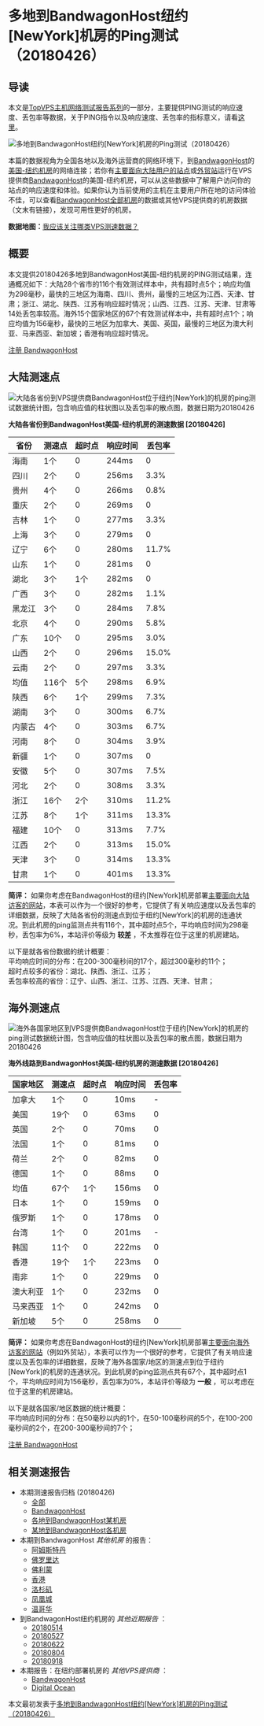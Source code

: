 #  多地到BandwagonHost纽约[NewYork]机房的Ping测试（20180426） 

## 导读

本文是[TopVPS主机网络测试报告系列](https://vps123.top/pingtest)的一部分，主要提供PING测试的响应速度、丢包率等数据，关于PING指令以及响应速度、丢包率的指标意义，请看[这里](https://vps123.top/what-is-ping.html)。

![多地到BandwagonHost纽约\[NewYork\]机房的Ping测试（20180426）](/images/thumbnails/to_bwg_NewYork.png)

本篇的数据视角为全国各地以及海外运营商的网络环境下，到[BandwagonHost](https://vps123.top/go/bwg)的[美国-纽约机房](https://vps123.top/bandwagon-facilities.html#newyork)的网络连接；若你有[主要面向大陆用户的站点](https://vps123.top/website-for-mainland-users.html)或[外贸站](https://vps123.top/website-for-internation-trade.html)运行在VPS提供商[BandwagonHost](https://vps123.top/go/bwg)的美国-纽约机房，可以从这些数据中了解用户访问你的站点的响应速度和体验。如果你认为当前使用的主机在主要用户所在地的访问体验不佳，可以查看[BandwagonHost全部机房](/bandwagon/isp/china/20180426-bandwagon-isp-china.md)的数据或其他VPS提供商的机房数据（文末有链接），发现可用性更好的机房。

**数据地图：**[我应该关注哪类VPS测速数据？](https://vps123.top/find-pingtest-data-you-need.html)

## 概要

本文提供20180426多地到BandwagonHost美国-纽约机房的PING测试结果，连通概况如下：大陆28个省市的116个有效测试样本中，共有超时点5个；响应均值为298毫秒，最快的三地区为海南、四川、贵州，最慢的三地区为江西、天津、甘肃；浙江、湖北、陕西、江苏有响应超时情况；山西、江西、江苏、天津、甘肃等14处丢包率较高。海外15个国家地区的67个有效测试样本中，共有超时点1个；响应均值为156毫秒，最快的三地区为加拿大、美国、英国，最慢的三地区为澳大利亚、马来西亚、新加坡；香港有响应超时情况。

[注册 BandwagonHost](https://vps123.top/go/bwg/_btn1)

## 大陆测速点

![大陆各省份到VPS提供商BandwagonHost位于纽约\[NewYork\]的机房的ping测试数据统计图，包含响应值的柱状图以及丢包率的散点图，数据日期为20180426](/images/pingtests/bwg_20180426/plot_idc_bwg_usa-newyork_20180426_mainland.png)

**大陆各省份到BandwagonHost美国-纽约机房的测速数据 [20180426]**

省份 | 测速点 | 超时点 | 响应时间 | 丢包率  
---|---|---|---|---  
海南 | 1个 | 0 | 244ms | 0  
四川 | 2个 | 0 | 256ms | 3.3%  
贵州 | 4个 | 0 | 266ms | 0.8%  
重庆 | 2个 | 0 | 269ms | 0  
吉林 | 1个 | 0 | 277ms | 3.3%  
上海 | 3个 | 0 | 279ms | 0  
辽宁 | 6个 | 0 | 280ms | 11.7%  
山东 | 1个 | 0 | 281ms | 0  
湖北 | 3个 | 1个 | 282ms | 0  
广西 | 3个 | 0 | 282ms | 1.1%  
黑龙江 | 3个 | 0 | 284ms | 7.8%  
北京 | 4个 | 0 | 290ms | 5.8%  
广东 | 10个 | 0 | 295ms | 3.0%  
山西 | 2个 | 0 | 296ms | 15.0%  
云南 | 2个 | 0 | 297ms | 3.3%  
均值 | 116个 | 5个 | 298ms | 6.9%  
陕西 | 6个 | 1个 | 299ms | 7.3%  
湖南 | 3个 | 0 | 300ms | 6.7%  
内蒙古 | 4个 | 0 | 303ms | 6.7%  
河南 | 8个 | 0 | 304ms | 3.9%  
新疆 | 1个 | 0 | 307ms | 0  
安徽 | 5个 | 0 | 307ms | 7.5%  
河北 | 2个 | 0 | 308ms | 3.3%  
浙江 | 16个 | 2个 | 310ms | 11.2%  
江苏 | 8个 | 1个 | 311ms | 13.3%  
福建 | 10个 | 0 | 313ms | 7.7%  
江西 | 2个 | 0 | 313ms | 15.0%  
天津 | 3个 | 0 | 314ms | 13.3%  
甘肃 | 1个 | 0 | 401ms | 13.3%  
  
**简评：** 如果你考虑在BandwagonHost的纽约[NewYork]机房部署[主要面向大陆访客的网站](website-for-mainland-users.html)，本表可以作为一个很好的参考，它提供了有关响应速度以及丢包率的详细数据，反映了大陆各省份的测速点到位于纽约[NewYork]的机房的连通状况。到此机房的ping监测点共有116个，其中超时点5个，平均响应时间为298毫秒，丢包率为6%，本站评价等级为 **较差** ，不太推荐在位于这里的机房建站。

以下是就各省份数据的统计概要：  
平均响应时间的分布：在200-300毫秒间的17个，超过300毫秒的11个；  
超时点较多的省份：湖北、陕西、浙江、江苏；  
丢包率较高的省份：辽宁、山西、浙江、江苏、江西、天津、甘肃；

## 海外测速点

![海外各国家地区到VPS提供商BandwagonHost位于纽约\[NewYork\]的机房的ping测试数据统计图，包含响应值的柱状图以及丢包率的散点图，数据日期为20180426](/images/pingtests/bwg_20180426/plot_idc_bwg_usa-newyork_20180426_overseas.png)

**海外线路到BandwagonHost美国-纽约机房的测速数据 [20180426]**

国家地区 | 测速点 | 超时点 | 响应时间 | 丢包率  
---|---|---|---|---  
加拿大 | 1个 | 0 | 10ms | -  
美国 | 19个 | 0 | 63ms | 0  
英国 | 2个 | 0 | 70ms | 0  
法国 | 1个 | 0 | 81ms | 0  
荷兰 | 2个 | 0 | 82ms | 0  
德国 | 1个 | 0 | 88ms | 0  
均值 | 67个 | 1个 | 156ms | 0  
日本 | 1个 | 0 | 159ms | 0  
俄罗斯 | 1个 | 0 | 178ms | 0  
台湾 | 1个 | 0 | 201ms | -  
韩国 | 11个 | 0 | 222ms | 0  
香港 | 19个 | 1个 | 223ms | 0  
南非 | 1个 | 0 | 229ms | 0  
澳大利亚 | 1个 | 0 | 232ms | 0  
马来西亚 | 1个 | 0 | 242ms | 0  
新加坡 | 5个 | 0 | 258ms | 0  
  
**简评：** 如果你考虑在BandwagonHost的纽约[NewYork]机房部署[主要面向海外访客的网站](https://vps123.top/website-for-internation-trade.html)（例如外贸站），本表可以作为一个很好的参考，它提供了有关响应速度以及丢包率的详细数据，反映了海外各国家/地区的测速点到位于纽约[NewYork]的机房的连通状况。到此机房的ping监测点共有67个，其中超时点1个，平均响应时间为156毫秒，丢包率为0%，本站评价等级为 **一般** ，可以考虑在位于这里的机房建站。

以下是就各国家/地区数据的统计概要：  
平均响应时间的分布：在50毫秒以内的1个，在50-100毫秒间的5个，在100-200毫秒间的2个，在200-300毫秒间的7个；

[注册 BandwagonHost](https://vps123.top/go/bwg/_btn2)

## 相关测速报告

  * 本期测速报告归档 (20180426) 
    * [全部](https://vps123.top/pingtests/20180426 "本期各VPS提供商全部测速报告")
    * [BandwagonHost](https://vps123.top/pingtests/idc-bandwagon/20180426 "本期BandwagonHost的全部测速报告")
    * [各地到BandwagonHost某机房](https://vps123.top/pingtests/idc-bandwagon/isp-global/20180426 "以BandwagonHost某机房为关注对象的视角，横向比较大陆各省份、海外各国家地区")
    * [某地到BandwagonHost各机房](https://vps123.top/pingtests/idc-bandwagon/facility-all/20180426 "以大陆某省份为关注对象的视角，横向比较BandwagonHost各机房")
  * 本期到BandwagonHost _其他机房_ 的报告： 
    * [阿姆斯特丹](/bandwagon/idc/amsterdam/20180426-bandwagon-idc-amsterdam.md "多地到BandwagonHost阿姆斯特丹机房的Ping测试 20180426")
    * [佛罗里达](/bandwagon/idc/florida/20180426-bandwagon-idc-florida.md "多地到BandwagonHost佛罗里达机房的Ping测试 20180426")
    * [佛利蒙](/bandwagon/idc/fremont/20180426-bandwagon-idc-fremont.md "多地到BandwagonHost佛利蒙机房的Ping测试 20180426")
    * [香港](/bandwagon/idc/hongkong/20180426-bandwagon-idc-hongkong.md "多地到BandwagonHost香港机房的Ping测试 20180426")
    * [洛杉矶](/bandwagon/idc/losangeles/20180426-bandwagon-idc-losangeles.md "多地到BandwagonHost洛杉矶机房的Ping测试 20180426")
    * [凤凰城](/bandwagon/idc/phoenix/20180426-bandwagon-idc-phoenix.md "多地到BandwagonHost凤凰城机房的Ping测试 20180426")
    * [温哥华](/bandwagon/idc/vancouver/20180426-bandwagon-idc-vancouver.md "多地到BandwagonHost温哥华机房的Ping测试 20180426")
  * 到BandwagonHost纽约机房的 _其他近期报告_ ： 
    * [20180514](/bandwagon/idc/newyork/20180514-bandwagon-idc-newyork.md "多地到BandwagonHost纽约机房的Ping测试 20180514")
    * [20180527](/bandwagon/idc/newyork/20180527-bandwagon-idc-newyork.md "多地到BandwagonHost纽约机房的Ping测试 20180527")
    * [20180622](/bandwagon/idc/newyork/20180622-bandwagon-idc-newyork.md "多地到BandwagonHost纽约机房的Ping测试 20180622")
    * [20180804](/bandwagon/idc/newyork/20180804-bandwagon-idc-newyork.md "多地到BandwagonHost纽约机房的Ping测试 20180804")
    * [20180918](/bandwagon/idc/newyork/20180918-bandwagon-idc-newyork.md "多地到BandwagonHost纽约机房的Ping测试 20180918")
  * 本期报告：在纽约部署机房的 _其他VPS提供商_ ： 
    * [BandwagonHost](/bandwagon/idc/newyork/20180426-bwg-idc-newyork.md "多地到BandwagonHost纽约机房的Ping测试 20180426")
    * [Digital Ocean](do/idc/newyork/20180426-do-idc-newyork.md "多地到Digital Ocean纽约机房的Ping测试 20180426")



本文最初发表于[多地到BandwagonHost纽约[NewYork]机房的Ping测试（20180426）](https://vps123.top/pingtest/20180426-bandwagon-idc-newyork.html)
